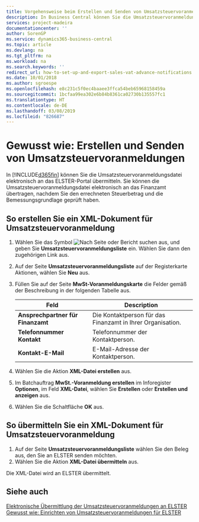 ```yaml
---
title: Vorgehensweise beim Erstellen und Senden von Umsatzsteuervoranmeldungen
description: In Business Central können Sie die Umsatzsteuervoranmeldungsdatei elektronisch an das ELSTER-Portal übermitteln. Sie können die Umsatzsteuervoranmeldungsdatei elektronisch an das Finanzamt übertragen, nachdem Sie den errechneten Steuerbetrag und die Bemessungsgrundlage geprüft haben.
services: project-madeira
documentationcenter: ''
author: SorenGP
ms.service: dynamics365-business-central
ms.topic: article
ms.devlang: na
ms.tgt_pltfrm: na
ms.workload: na
ms.search.keywords: ''
redirect_url: how-to-set-up-and-export-sales-vat-advance-notifications.md
ms.date: 10/01/2018
ms.author: sgroespe
ms.openlocfilehash: e8c231c5f0ec4baaee3ffca54beb65968158459a
ms.sourcegitcommit: 1bcfaa99ea302e6b84b8361ca02730b135557fc1
ms.translationtype: HT
ms.contentlocale: de-DE
ms.lasthandoff: 03/08/2019
ms.locfileid: "826687"
---
```

# <a name="create-and-submit-sales-vat-advance-notifications"></a>Gewusst wie: Erstellen und Senden von Umsatzsteuervoranmeldungen
In [!INCLUDE[d365fin](../../includes/d365fin_md.md)] können Sie die Umsatzsteuervoranmeldungsdatei elektronisch an das ELSTER-Portal übermitteln. Sie können die Umsatzsteuervoranmeldungsdatei elektronisch an das Finanzamt übertragen, nachdem Sie den errechneten Steuerbetrag und die Bemessungsgrundlage geprüft haben.  

## <a name="to-create-an-xml-document-for-sales-vat-advance-notification"></a>So erstellen Sie ein XML-Dokument für Umsatzsteuervoranmeldung  

1.  Wählen Sie das Symbol ![Nach Seite oder Bericht suchen](../../media/ui-search/search_small.png "Symbol „Nach Seite oder Bericht suchen”") aus, und geben Sie **Umsatzsteuervoranmeldungsliste** ein. Wählen Sie dann den zugehörigen Link aus.  
2.  Auf der Seite **Umsatzsteuervoranmeldungsliste** auf der Registerkarte Aktionen, wählen Sie **Neu** aus.  
3.  Füllen Sie auf der Seite **MwSt-Voranmeldungskarte** die Felder gemäß der Beschreibung in der folgenden Tabelle aus.  

    |Feld|Description|  
    |------------------------------------|---------------------------------------|  
    |**Ansprechpartner für Finanzamt**|Die Kontaktperson für das Finanzamt in Ihrer Organisation.|  
    |**Telefonnummer Kontakt**|Telefonnummer der Kontaktperson.|  
    |**Kontakt-E-Mail**|E-Mail-Adresse der Kontaktperson.|  

5.  Wählen Sie die Aktion **XML-Datei erstellen** aus.  
6.  Im Batchauftrag **MwSt.-Voranmeldung erstellen** im Inforegister **Optionen**, im Feld **XML-Datei**, wählen Sie **Erstellen** oder **Erstellen und anzeigen** aus.  
7.  Wählen Sie die Schaltfläche **OK** aus.  

## <a name="to-submit-an-xml-document-for-sales-vat-advance-notification"></a>So übermitteln Sie ein XML-Dokument für Umsatzsteuervoranmeldung  

1.  Auf der Seite **Umsatzsteuervoranmeldungsliste** wählen Sie den Beleg aus, den Sie an ELSTER senden möchten.  
2.  Wählen Sie die Aktion **XML-Datei übermitteln** aus.  

Die XML-Datei wird an ELSTER übermittelt.  

## <a name="see-also"></a>Siehe auch  
 [Elektronische Übermittlung der Umsatzsteuervoranmeldungen an ELSTER](electronic-submission-of-sales-vat-advance-notifications-to-elster.md)   
 [Gewusst wie: Einrichten von Umsatzsteuervoranmeldungen für ELSTER](how-to-set-up-sales-vat-advance-notifications-for-elster.md)
